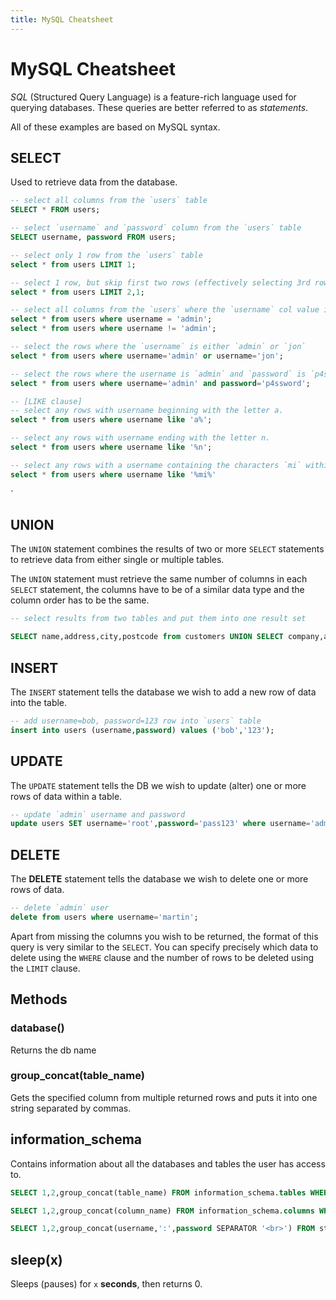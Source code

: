 ```yaml
---
title: MySQL Cheatsheet
---
```


# MySQL Cheatsheet

_SQL_ (Structured Query Language) is a feature-rich language used for querying databases. These queries are better referred to as _statements_.

All of these examples are based on MySQL syntax.

## SELECT

Used to retrieve data from the database.

```sql
-- select all columns from the `users` table
SELECT * FROM users;

-- select `username` and `password` column from the `users` table
SELECT username, password FROM users;

-- select only 1 row from the `users` table
select * from users LIMIT 1;

-- select 1 row, but skip first two rows (effectively selecting 3rd row)
select * from users LIMIT 2,1;

-- select all columns from the `users` where the `username` col value is/is not `admin`
select * from users where username = 'admin';
select * from users where username != 'admin';

-- select the rows where the `username` is either `admin` or `jon`
select * from users where username='admin' or username='jon';

-- select the rows where the username is `admin` and `password` is `p4ssword`
select * from users where username='admin' and password='p4ssword';

-- [LIKE clause]
-- select any rows with username beginning with the letter a.
select * from users where username like 'a%';

-- select any rows with username ending with the letter n.
select * from users where username like '%n';

-- select any rows with a username containing the characters `mi` within them.
select * from users where username like '%mi%'

```

`

## UNION

The `UNION` statement combines the results of two or more `SELECT` statements to retrieve data from either single or multiple tables.

The `UNION` statement must retrieve the same number of columns in each `SELECT` statement, the columns have to be of a similar data type and the column order has to be the same.

```sql
-- select results from two tables and put them into one result set

SELECT name,address,city,postcode from customers UNION SELECT company,address,city,postcode from suppliers;

```

## INSERT

The `INSERT` statement tells the database we wish to add a new row of data into the table.

```sql
-- add username=bob, password=123 row into `users` table
insert into users (username,password) values ('bob','123');
```

## UPDATE

The `UPDATE` statement tells the DB we wish to update (alter) one or more rows of data within a table.

```sql
-- update `admin` username and password
update users SET username='root',password='pass123' where username='admin';
```

## DELETE

The **DELETE** statement tells the database we wish to delete one or more rows of data.

```sql
-- delete `admin` user
delete from users where username='martin';
```

Apart from missing the columns you wish to be returned, the format of this query is very similar to the `SELECT`. You can specify precisely which data to delete using the `WHERE` clause and the number of rows to be deleted using the `LIMIT` clause.

## Methods

### database()

Returns the db name

### group_concat(table_name)

Gets the specified column from multiple returned rows and puts it into one string separated by commas.

## information_schema

Contains information about all the databases and tables the user has access to.

```sql
SELECT 1,2,group_concat(table_name) FROM information_schema.tables WHERE table_schema = 'sqli_one'

SELECT 1,2,group_concat(column_name) FROM information_schema.columns WHERE table_name = 'staff_users'

SELECT 1,2,group_concat(username,':',password SEPARATOR '<br>') FROM staff_users
```

## sleep(x)

Sleeps (pauses) for `x` **seconds**, then returns 0.

